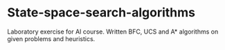 # State-space-search-algorithms
Laboratory exercise for AI course. Written BFC, UCS and A* algorithms on given problems and heuristics. 
